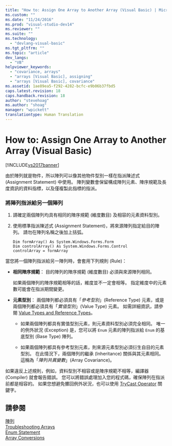 ```yaml
---
title: "How to: Assign One Array to Another Array (Visual Basic) | Microsoft Docs"
ms.custom: ""
ms.date: "11/24/2016"
ms.prod: "visual-studio-dev14"
ms.reviewer: ""
ms.suite: ""
ms.technology: 
  - "devlang-visual-basic"
ms.tgt_pltfrm: ""
ms.topic: "article"
dev_langs: 
  - "VB"
helpviewer_keywords: 
  - "covariance, arrays"
  - "arrays [Visual Basic], assigning"
  - "arrays [Visual Basic], covariance"
ms.assetid: 1ae89ea5-f292-4282-bcfc-e9b06b37fbd5
caps.latest.revision: 18
caps.handback.revision: 18
author: "stevehoag"
ms.author: "shoag"
manager: "wpickett"
translationtype: Human Translation
---
```

# How to: Assign One Array to Another Array (Visual Basic)
[!INCLUDE[vs2017banner](../../../../csharp/includes/vs2017banner.md)]

由於陣列就是物件，所以陣列可以像其他物件型別一樣在指派陳述式 \(Assignment Statement\) 中使用。  陣列變數會保留構成陣列元素、陣序規範及長度資訊的資料指標，以及僅複製此指標的指派。  
  
### 將陣列指派給另一個陣列  
  
1.  請確定兩個陣列均具有相同的陣序規範 \(維度數目\) 及相容的元素資料型別。  
  
2.  使用標準指派陳述式 \(Assignment Statement\)，將來源陣列指定給目的陣列。  請勿在陣列名稱之後加上括弧。  
  
    ```  
    Dim formArray() As System.Windows.Forms.Form  
    Dim controlArray() As System.Windows.Forms.Control  
    controlArray = formArray  
    ```  
  
 當您將一個陣列指派給另一陣列時，會套用下列規則 \(Rule\)：  
  
-   **相同陣序規範**： 目的陣列的陣序規範 \(維度數目\) 必須與來源陣列相同。  
  
     如果兩個陣列的陣序規範相等的話，維度並不一定會相等。  指定維度中的元素數可能會在指派期間變更。  
  
-   **元素型別**： 兩個陣列都必須具有「*參考型別*」\(Reference Type\) 元素，或是兩個陣列都必須具有「*實值型別*」\(Value Type\) 元素。  如需詳細資訊，請參閱 [Value Types and Reference Types](../../../../visual-basic/programming-guide/language-features/data-types/value-types-and-reference-types.md)。  
  
    -   如果兩個陣列都具有實值型別元素，則元素資料型別必須完全相同。  唯一的例外狀況 \(Exception\) 是，您可以將 `Enum` 元素的陣列指派給 `Enum` 的基底型別 \(Base Type\) 陣列。  
  
    -   如果兩個陣列都具有參考型別元素，則來源元素型別必須衍生自目的元素型別。  在此情況下，兩個陣列的繼承 \(Inheritance\) 關係與其元素相同。  這稱為「*陣列共異變數*」\(Array Covariance\)。  
  
 如果違反上述規則，例如，資料型別不相容或是陣序規範不相等，編譯器 \(Compiler\) 就會報告錯誤。  您可以將錯誤處理加入您的程式碼，確保陣列在指派前都是相容的。  如果您想避免擲回例外狀況，也可以使用 [TryCast Operator](../../../../visual-basic/language-reference/operators/trycast-operator.md) 關鍵字。  
  
## 請參閱  
 [陣列](../../../../visual-basic/programming-guide/language-features/arrays/index.md)   
 [Troubleshooting Arrays](../../../../visual-basic/programming-guide/language-features/arrays/troubleshooting-arrays.md)   
 [Enum Statement](../../../../visual-basic/language-reference/statements/enum-statement.md)   
 [Array Conversions](../../../../visual-basic/programming-guide/language-features/data-types/array-conversions.md)